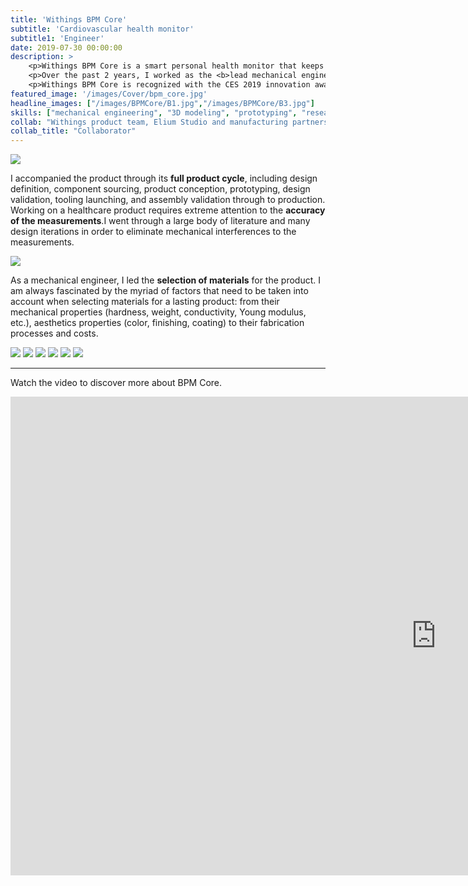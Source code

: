 ```yaml
---
title: 'Withings BPM Core'
subtitle: 'Cardiovascular health monitor'
subtitle1: 'Engineer'
date: 2019-07-30 00:00:00
description: >
    <p>Withings BPM Core is a smart personal health monitor that keeps track of three key aspects of cardiovascular health: <b> blood pressure, electrocardiogram and valvular health</b>. </p>
    <p>Over the past 2 years, I worked as the <b>lead mechanical engineer </b>with a team of engineers, designers and manufacturing partners to bring BPM Core to the market.</p>
    <p>Withings BPM Core is recognized with the CES 2019 innovation awards and distributed by our distribution partners including Apple Store and FNAC.</p>
featured_image: '/images/Cover/bpm_core.jpg'
headline_images: ["/images/BPMCore/B1.jpg","/images/BPMCore/B3.jpg"]
skills: ["mechanical engineering", "3D modeling", "prototyping", "research", "industrialisation","sourcing", "quality control"]
collab: "Withings product team, Elium Studio and manufacturing partners"
collab_title: "Collaborator"
---
```



![](/images/BPMCore/compact.jpg)

I accompanied the product through its **full product cycle**, including design definition, component sourcing, product conception, prototyping, design validation, tooling launching, and assembly validation through to production.
<br>
Working on a healthcare product requires extreme attention to the <b>accuracy of the measurements</b>.I went through a large body of literature and many design iterations in order to eliminate mechanical interferences to the measurements. 

![](/images/BPMCore/explode.jpg)

As a mechanical engineer, I led the **selection of materials** for the product. I am always fascinated by the myriad of factors that need to be taken into account when selecting materials for a lasting product: from their mechanical properties (hardness, weight, conductivity, Young modulus, etc.), aesthetics properties (color, finishing, coating) to their fabrication processes and costs.

<div class="gallery" data-columns="3">
	<img src="/images/BPMCore/A.1.jpg">
	<img src="/images/BPMCore/A.2.jpg">
	<img src="/images/BPMCore/A.3.jpg">
	<img src="/images/BPMCore/A.4.jpg">
	<img src="/images/BPMCore/A.5.jpg">
	<img src="/images/BPMCore/A.6.jpg">
</div>

---

Watch the video to discover more about BPM Core.

<iframe width="1362" height="766" src="https://www.youtube.com/embed/MuNwS2lmUIA" frameborder="0" allow="accelerometer; autoplay; encrypted-media; gyroscope; picture-in-picture" allowfullscreen></iframe>

